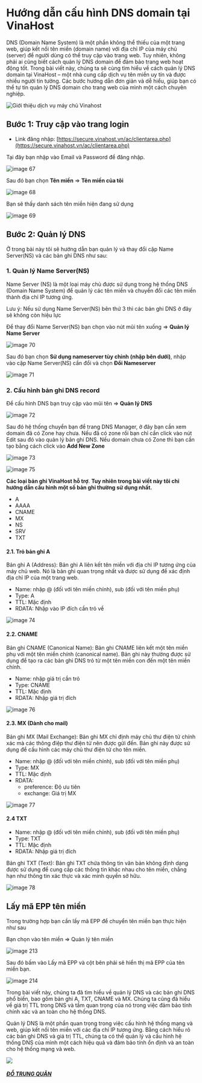 # Hướng dẫn cấu hình DNS domain tại VinaHost

DNS (Domain Name System) là một phần không thể thiếu của một trang web, giúp kết nối tên miền (domain name) với địa chỉ IP của máy chủ (server) để người dùng có thể truy cập vào trang web. Tuy nhiên, không phải ai cũng biết cách quản lý DNS domain để đảm bảo trang web hoạt động tốt. Trong bài viết này, chúng ta sẽ cùng tìm hiểu về cách quản lý DNS domain tại VinaHost – một nhà cung cấp dịch vụ tên miền uy tín và được nhiều người tin tưởng. Các bước hướng dẫn đơn giản và dễ hiểu, giúp bạn có thể tự tin quản lý DNS domain cho trang web của mình một cách chuyên nghiệp.

![Giới thiệu dịch vụ máy chủ Vinahost](images/gioi-thieu-dich-vu-may-chu-cua-vinahost.jpg "Hướng dẫn cấu hình DNS domain tại VinaHost 3")

Bước 1: Truy cập vào trang login
--------------------------------

*   Link đăng nhập: [https://secure.vinahost.vn/ac/clientarea.php](https://secure.vinahost.vn/ac/clientarea.php)

Tại đây bạn nhập vào Email và Password để đăng nhập.

![image 67](images/dns-vinahost01.png "Hướng dẫn cấu hình DNS domain tại VinaHost 4")

Sau đó bạn chọn **Tên miền** => **Tên miền của tôi**

![image 68](images/dns-vinahost02.png "Hướng dẫn cấu hình DNS domain tại VinaHost 5")

Bạn sẽ thấy danh sách tên miền hiện đang sử dụng

![image 69](images/dns-vinahost03.png "Hướng dẫn cấu hình DNS domain tại VinaHost 6")

Bước 2: Quản lý DNS
-------------------

Ở trong bài này tôi sẽ hướng dẫn bạn quản lý và thay đổi cặp Name Server(NS) và các bản ghi DNS như sau:

### 1\. Quản lý Name Server(NS)

Name Server (NS) là một loại máy chủ được sử dụng trong hệ thống DNS (Domain Name System) để quản lý các tên miền và chuyển đổi các tên miền thành địa chỉ IP tương ứng.

Lưu ý: Nếu sử dụng Name Server(NS) bên thứ 3 thì các bản ghi DNS ở đây sẽ không còn hiệu lực

Để thay đổi Name Server(NS) bạn chọn vào nút mũi tên xuống => **Quản lý Name Server**

![image 70](images/dns-vinahost04.png "Hướng dẫn cấu hình DNS domain tại VinaHost 7")

Sau đó bạn chọn **Sử dụng nameserver tùy chỉnh (nhập bên dưới)**, nhập vào cặp Name Server(NS) cần đổi và chọn **Đổi Nameserver**

![image 71](images/dns-vinahost05png "Hướng dẫn cấu hình DNS domain tại VinaHost 8")

### 2\. Cấu hình bản ghi DNS record

Để cấu hình DNS bạn truy cập vào mũi tên => **Quản lý DNS**

![image 72](images/dns-vinahost06.png "Hướng dẫn cấu hình DNS domain tại VinaHost 9")

Sau đó hệ thống chuyển bạn để trang DNS Manager, ở đây bạn cần xem domain đã có Zone hay chưa. Nếu đã có zone rồi bạn chỉ cần click vào nút Edit sau đó vào quản lý bản ghi DNS. Nếu domain chưa có Zone thì bạn cần tạo bằng cách click vào **Add New Zone**

![image 73](images/dns-vinahost07.png "Hướng dẫn cấu hình DNS domain tại VinaHost 10")

![image 75](images/dns-vinahost08.png "Hướng dẫn cấu hình DNS domain tại VinaHost 11")

**Các loại bản ghi VinaHost hỗ trợ**. **Tuy nhiên trong bài viết này tôi chỉ hướng dẫn cấu hình một số bản ghi thường sử dụng nhất.**

*   A
*   AAAA
*   CNAME
*   MX
*   NS
*   SRV
*   TXT

#### 2.1. Trỏ bản ghi A

Bản ghi A (Address): Bản ghi A liên kết tên miền với địa chỉ IP tương ứng của máy chủ web. Nó là bản ghi quan trọng nhất và được sử dụng để xác định địa chỉ IP của một trang web.

*   Name: nhập @ (đối với tên miền chính), sub (đối với tên miền phụ)
*   Type: A
*   TTL: Mặc định
*   RDATA: Nhập vào IP đích cần trỏ về

![image 74](images/dns-vinahost09.png "Hướng dẫn cấu hình DNS domain tại VinaHost 12")

#### 2.2. CNAME

Bản ghi CNAME (Canonical Name): Bản ghi CNAME liên kết một tên miền phụ với một tên miền chính (canonical name). Bản ghi này thường được sử dụng để tạo ra các bản ghi DNS trỏ từ một tên miền con đến một tên miền chính.

*   Name: nhập giá trị cần trỏ
*   Type: CNAME
*   TTL: Mặc định
*   RDATA: Nhập giá trị đích

![image 76](images/dns-vinahost10.png "Hướng dẫn cấu hình DNS domain tại VinaHost 13")

#### 2.3. MX (Dành cho mail)

Bản ghi MX (Mail Exchange): Bản ghi MX chỉ định máy chủ thư điện tử chính xác mà các thông điệp thư điện tử nên được gửi đến. Bản ghi này được sử dụng để cấu hình các máy chủ thư điện tử cho tên miền.

*   Name: nhập @ (đối với tên miền chính), sub (đối với tên miền phụ)
*   Type: MX
*   TTL: Mặc định
*   RDATA:
    *   preference: Độ ưu tiên
    *   exchange: Giá trị MX

![image 77](images/dns-vinahost11.png "Hướng dẫn cấu hình DNS domain tại VinaHost 14")

#### 2.4 TXT

*   Name: nhập @ (đối với tên miền chính), sub (đối với tên miền phụ)
*   Type: TXT
*   TTL: Mặc định
*   RDATA: Nhập giá trị đích

Bản ghi TXT (Text): Bản ghi TXT chứa thông tin văn bản không định dạng được sử dụng để cung cấp các thông tin khác nhau cho tên miền, chẳng hạn như thông tin xác thực và xác minh quyền sở hữu.

![image 78](images/dns-vinahost12.png "Hướng dẫn cấu hình DNS domain tại VinaHost 15")

Lấy mã EPP tên miền
-------------------

Trong trường hợp bạn cần lấy mã EPP để chuyển tên miền bạn thực hiện như sau

Bạn chọn vào tên miền => Quản lý tên miền

![image 213](images/dns-vinahost13.png "Hướng dẫn cấu hình DNS domain tại VinaHost 16")

Sau đó bấm vào Lấy mã EPP và cột bên phải sẽ hiển thị mã EPP của tên miền bạn.

![image 214](images/dns-vinahost14.png "Hướng dẫn cấu hình DNS domain tại VinaHost 17")

Trong bài viết này, chúng ta đã tìm hiểu về quản lý DNS và các bản ghi DNS phổ biến, bao gồm bản ghi A, TXT, CNAME và MX. Chúng ta cũng đã hiểu về giá trị TTL trong DNS và tầm quan trọng của nó trong việc đảm bảo tính chính xác và an toàn cho hệ thống DNS.

Quản lý DNS là một phần quan trọng trong việc cấu hình hệ thống mạng và web, giúp kết nối tên miền với các địa chỉ IP tương ứng. Bằng cách hiểu rõ các bản ghi DNS và giá trị TTL, chúng ta có thể quản lý và cấu hình hệ thống DNS của mình một cách hiệu quả và đảm bảo tính ổn định và an toàn cho hệ thống mạng và web.

![](https://secure.gravatar.com/avatar/58a540ac7dc0cbf7aa2087e058091931?s=100&r=g)

##### [ĐỖ TRUNG QUÂN](https://dotrungquan.info/author/quandt/ " ĐỖ TRUNG QUÂN")
